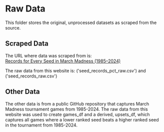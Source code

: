 # Raw Data
This folder stores the original, unprocessed datasets as scraped from the source.

## Scraped Data

The URL where data was scraped from is:  
[Records for Every Seed in March Madness (1985–2024)](https://www.ncaa.com/news/basketball-men/article/2025-02-05/records-every-seed-march-madness-1985-2024)

The raw data from this website is: ('seed_records_pct_raw.csv') and ('seed_records_raw.csv') 

## Other Data 

The other data is from a public GitHub repository that captures March Madness tournament games from 1985-2024. The raw data from this website was used to create games_df and a derived, upsets_df, which captures all games where a lower ranked seed beats a higher ranked seed in the tournament from 1985-2024.


